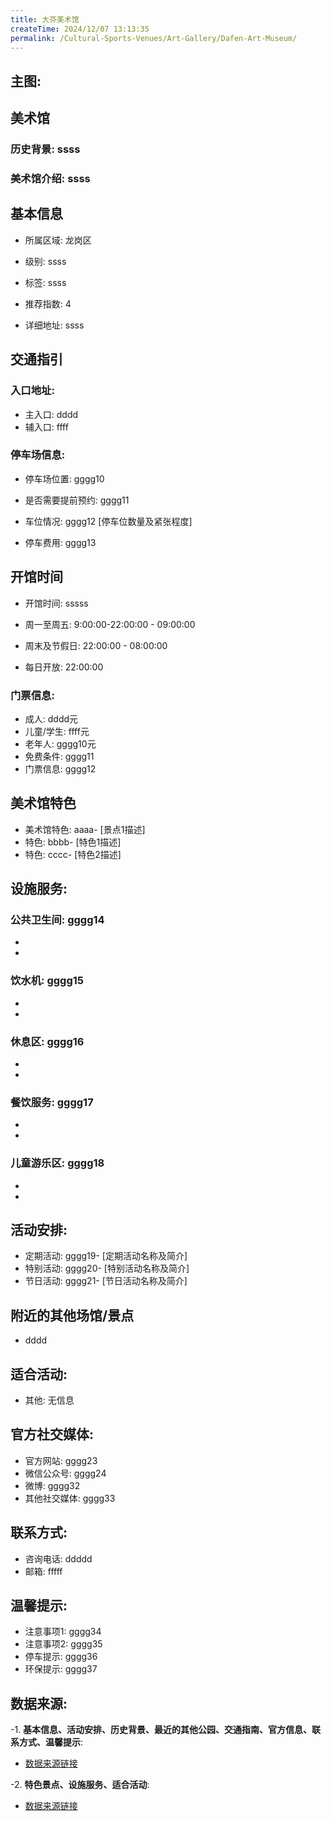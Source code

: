 ```yaml
---
title: 大芬美术馆
createTime: 2024/12/07 13:13:35
permalink: /Cultural-Sports-Venues/Art-Gallery/Dafen-Art-Museum/
---
```


## 主图:
<ImageCard
image="https://www.szartm.com/open/images/gkbg.png"
title= "大芬美术馆"
description= "ssss"
date="2024/12/07"
href="/"
author="sunshang-hl"
/>
## 美术馆
### 历史背景: ssss
### 美术馆介绍: ssss
## 基本信息

- 所属区域: 龙岗区

- 级别: ssss

- 标签: ssss

- 推荐指数: 4

- 详细地址: ssss

## 交通指引

### 入口地址:
- 主入口: dddd
- 辅入口: ffff
### 停车场信息:
- 停车场位置: gggg10

- 是否需要提前预约: gggg11

- 车位情况: gggg12 [停车位数量及紧张程度]

- 停车费用: gggg13

## 开馆时间
- 开馆时间: sssss

- 周一至周五: 9:00:00-22:00:00 - 09:00:00
- 周末及节假日: 22:00:00 - 08:00:00
- 每日开放: 22:00:00

### 门票信息:
- 成人: dddd元
- 儿童/学生: ffff元
- 老年人: gggg10元
- 免费条件: gggg11
- 门票信息: gggg12
## 美术馆特色
- 美术馆特色: aaaa- [景点1描述]
- 特色: bbbb- [特色1描述]
- 特色: cccc- [特色2描述]
## 设施服务:
### 公共卫生间: gggg14
- 
- 
### 饮水机: gggg15
- 
- 
### 休息区: gggg16
- 
- 
### 餐饮服务: gggg17
- 
- 
### 儿童游乐区: gggg18
- 
- 
## 活动安排:
- 定期活动: gggg19- [定期活动名称及简介]
- 特别活动: gggg20- [特别活动名称及简介]
- 节日活动: gggg21- [节日活动名称及简介]
## 附近的其他场馆/景点
- dddd

## 适合活动:
- 其他: 无信息

## 官方社交媒体:
- 官方网站: gggg23
- 微信公众号: gggg24
- 微博: gggg32
- 其他社交媒体: gggg33

## 联系方式:
- 咨询电话: ddddd 
- 邮箱: fffff

## 温馨提示:
- 注意事项1: gggg34
- 注意事项2: gggg35
- 停车提示: gggg36
- 环保提示: gggg37

## 数据来源:
-1. **基本信息、活动安排、历史背景、最近的其他公园、交通指南、官方信息、联系方式、温馨提示**:
- [数据来源链接](http://wtl.sz.gov.cn/ggfw/whl/msgylb/index.html)

-2. **特色景点、设施服务、适合活动**:
- [数据来源链接](http://wtl.sz.gov.cn/ggfw/whl/msgylb/index.html)

